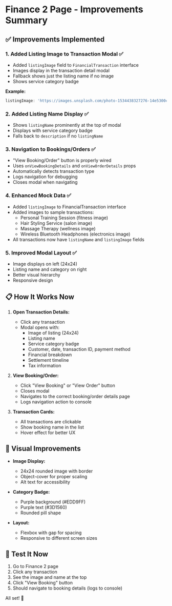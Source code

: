 # Finance 2 Page - Improvements Summary

## ✅ Improvements Implemented

### 1. **Added Listing Image to Transaction Modal** ✅
- Added `listingImage` field to `FinancialTransaction` interface
- Images display in the transaction detail modal
- Fallback shows just the listing name if no image
- Shows service category badge

**Example:**
```typescript
listingImage: 'https://images.unsplash.com/photo-1534438327276-14e5300c3a48?w=300'
```

### 2. **Added Listing Name Display** ✅
- Shows `listingName` prominently at the top of modal
- Displays with service category badge
- Falls back to `description` if no `listingName`

### 3. **Navigation to Bookings/Orders** ✅
- "View Booking/Order" button is properly wired
- Uses `onViewBookingDetails` and `onViewOrderDetails` props
- Automatically detects transaction type
- Logs navigation for debugging
- Closes modal when navigating

### 4. **Enhanced Mock Data** ✅
- Added `listingImage` to FinancialTransaction interface
- Added images to sample transactions:
  - Personal Training Session (fitness image)
  - Hair Styling Service (salon image)
  - Massage Therapy (wellness image)
  - Wireless Bluetooth Headphones (electronics image)
- All transactions now have `listingName` and `listingImage` fields

### 5. **Improved Modal Layout** ✅
- Image displays on left (24x24)
- Listing name and category on right
- Better visual hierarchy
- Responsive design

## 📋 How It Works Now

1. **Open Transaction Details:**
   - Click any transaction
   - Modal opens with:
     - Image of listing (24x24)
     - Listing name
     - Service category badge
     - Customer, date, transaction ID, payment method
     - Financial breakdown
     - Settlement timeline
     - Tax information
   
2. **View Booking/Order:**
   - Click "View Booking" or "View Order" button
   - Closes modal
   - Navigates to the correct booking/order details page
   - Logs navigation action to console

3. **Transaction Cards:**
   - All transactions are clickable
   - Show booking name in the list
   - Hover effect for better UX

## 🎨 Visual Improvements

- **Image Display:** 
  - 24x24 rounded image with border
  - Object-cover for proper scaling
  - Alt text for accessibility

- **Category Badge:**
  - Purple background (#EDD9FF)
  - Purple text (#3D1560)
  - Rounded pill shape

- **Layout:**
  - Flexbox with gap for spacing
  - Responsive to different screen sizes

## 🧪 Test It Now

1. Go to Finance 2 page
2. Click any transaction
3. See the image and name at the top
4. Click "View Booking" button
5. Should navigate to booking details (logs to console)

All set! 🚀

